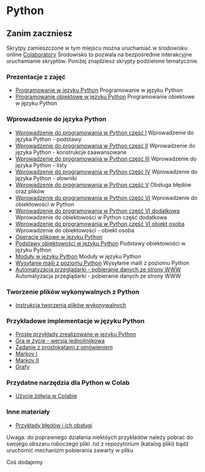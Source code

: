 # Python

## Zanim zaczniesz
Skrytpy zamieszczone w tym miejscu można uruchamiać w środowisku online [Colaboratory](https://colab.research.google.com) Środowisko to pozwala na bezpośrednie interakcyjne uruchamianie skryptów. Poniżej znajdziesz skrypty podzielone tematycznie.

### Prezentacje z zajęć
* [Programowanie w języku Python](https://github.com/rroszczyk/Python/blob/master/Prezentacje/Python_II.pdf) Programowanie w języku Python
* [Programowanie obiektowe w języku Python](https://github.com/rroszczyk/Python/blob/master/Prezentacje/Python_IV.pdf) Programowanie obiektowe w języku Python

### Wprowadzenie do języka Python
* [Wprowadzenie do programowania w Python część I](https://colab.research.google.com/github/rroszczyk/Python/blob/master/podstawy_programowania_w_Python_I.ipynb)
Wprowadzenie do języka Python - podstawy
* [Wprowadzenie do programowania w Python część II](https://colab.research.google.com/github/rroszczyk/Python/blob/master/podstawy_programowania_w_Python_II.ipynb)
Wprowadzenie do języka Python - konstrukcje zaawansowane
* [Wprowadzenie do programowania w Python część III](https://colab.research.google.com/github/rroszczyk/Python/blob/master/podstawy_programowania_w_Pyton_III.ipynb)
Wprowadzenie do języka Python - listy
* [Wprowadzenie do programowania w Python część IV](https://colab.research.google.com/github/rroszczyk/Python/blob/master/podstawy_programowania_w_Pyton_IV.ipynb)
Wprowadzenie do języka Python - słowniki
* [Wprowadzenie do programowania w Python część V](https://colab.research.google.com/github/rroszczyk/Python/blob/master/podstawy_programowania_w_Pyton_V.ipynb)
Obsługa błędów oraz plików
* [Wprowadzenie do programowania w Python część VI](https://colab.research.google.com/github/rroszczyk/Python/blob/master/podstawy_programowania_w_Pyton_VI.ipynb)
Wprowadzenie do obiektowości w Python
* [Wprowadzenie do programowania w Python część VI dodatkowa](https://colab.research.google.com/github/rroszczyk/Python/blob/master/podstawy_programowania_w_Pyton_VI_dodatkowe.ipynb)
Wprowadzenie do obiektowości w Python część dodatkowa
* [Wprowadzenie do programowania w Python część VI obiekt osoba](https://colab.research.google.com/github/rroszczyk/Python/blob/master/podstawy_programowania_w_Pyton_VI_osoba.ipynb)
Wprowadzenie do obiektowości - obiekt osoba
* [Operacje plikowe w języku Python](https://colab.research.google.com/github/rroszczyk/Python/blob/master/operacje_na_plikach.ipynb)
* [Podstawy obiektowości w języku Python](https://github.com/rroszczyk/Python/blob/master/obiektowy_python.ipynb) Podstawy obiektowości w języku Python
* [Moduły w języku Python](https://colab.research.google.com/github/rroszczyk/Python/blob/master/Python_cz_8.ipynb) Moduły w języku Python
* [Wysyłanie maili z poziomu Python](https://colab.research.google.com/github/rroszczyk/Python/blob/master/wysylanie_maili.ipynb) Wysyłanie maili z poziomu Python
* [Automatyzacja przeglądarki - pobieranie danych ze strony WWW](https://colab.research.google.com/github/rroszczyk/Python/blob/master/pobieranie_danych.ipynb) Automatyzacja przeglądarki - pobieranie danych ze strony WWW

### Tworzenie plików wykonywalnych z Python
* [Instrukcja tworzenia plików wykonywalnych](https://blog.roszczyk.net/python/python-tworzenie-plikow-wykonywalnych/)

### Przykładowe implementacje w języku Python
* [Proste przykłady zrealizowane w języku Python](https://colab.research.google.com/github/rroszczyk/Python/blob/master/Implementacje/przykladowe_zadania.ipynb)
* [Gra w życie - wersja jednolinijkowa](https://colab.research.google.com/github/rroszczyk/Python/blob/master/Implementacje/Zycie.ipynb)
* [Zadanie z prostokątami z omówieniem](https://colab.research.google.com/github/rroszczyk/Python/blob/master/Implementacje/zadanie_z_prostokatami.ipynb)
* [Markov I](https://colab.research.google.com/github/rroszczyk/Python/blob/master/Implementacje/errors.ipynb)
* [Markov II](https://colab.research.google.com/github/rroszczyk/Python/blob/master/Implementacje/markov.ipynb)
* [Grafy](https://colab.research.google.com/github/rroszczyk/Python/blob/master/Implementacje/graphs.ipynb)

### Przydatne narzędzia dla Python w Colab
* [Użycie żółwia w Colabie](https://colab.research.google.com/github/rroszczyk/Python/blob/master/zolw_w_Python.ipynb)

### Inne materiały
* [Przykłady błędów i ich obsługi](https://colab.research.google.com/github/rroszczyk/Python/blob/master/bledy_oprogramowania.ipynb)

Uwaga: do poprawnego działania niektóych przykładów należy pobrać do swojego obszaru roboczego pliki .txt z repozytorium (katalog pliki) bądź uruchomić mechanizm pobierania zawarty w pliku

Coś dodajemy
